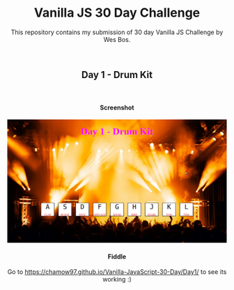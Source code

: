 <center>
	<h1>Vanilla JS 30 Day Challenge</h1>
	<p>This repository contains my submission of 30 day Vanilla JS Challenge by Wes Bos.</p>
	<br>
	<h2>Day 1 - Drum Kit</h2>
	<br>
	<h4>Screenshot</h4>
	<img src="Screenshot/screen1.png" alt="Screenshot">
	<br>
	<h4>Fiddle</h4>
	Go to <a href="https://chamow97.github.io/Vanilla-JavaScript-30-Day/Day1/">https://chamow97.github.io/Vanilla-JavaScript-30-Day/Day1/</a> to see its working :)
</center>